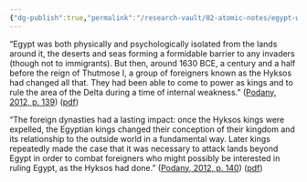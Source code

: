 ```yaml
---
{"dg-publish":true,"permalink":"/research-vault/02-atomic-notes/egypt-was-more-geographically-isolated-and-secure-than-the-other-near-east-cities-and-empires/"}
---
```


“Egypt was both physically and psychologically isolated from the lands around it, the deserts and seas forming a formidable barrier to any invaders (though not to immigrants). But then, around 1630 BCE, a century and a half before the reign of Thutmose I, a group of foreigners known as the Hyksos had changed all that. They had been able to come to power as kings and to rule the area of the Delta during a time of internal weakness.” ([Podany, 2012, p. 139](zotero://select/library/items/GN73GMNP)) ([pdf](zotero://open-pdf/library/items/LXNK9GFK?page=164&annotation=6SSLZ55H))

“The foreign dynasties had a lasting impact: once the Hyksos kings were expelled, the Egyptian kings changed their conception of their kingdom and its relationship to the outside world in a fundamental way. Later kings repeatedly made the case that it was necessary to attack lands beyond Egypt in order to combat foreigners who might possibly be interested in ruling Egypt, as the Hyksos had done.” ([Podany, 2012, p. 140](zotero://select/library/items/GN73GMNP)) ([pdf](zotero://open-pdf/library/items/LXNK9GFK?page=165&annotation=NSUAIU9E))